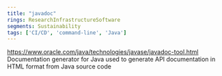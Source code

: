 ```yaml
---
title: "javadoc"
rings: ResearchInfrastructureSoftware
segments: Sustainability
tags: ['CI/CD', 'command-line', 'Java']
---
```

https://www.oracle.com/java/technologies/javase/javadoc-tool.html
Documentation generator for Java used to generate API documentation in HTML format from Java source code
